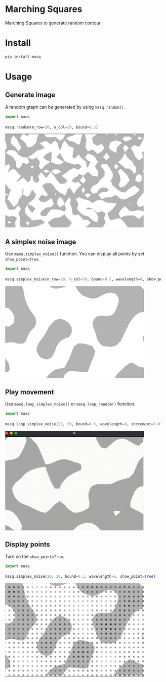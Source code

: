 # Marching Squares

Marching Squares to generate random contour.

# Install

```python
pip install masq
```

# Usage

## Generate image

A random graph can be generated by using `masq.random()`.

```python
import masq

masq.random(n_row=20, n_col=30, bound=0.5)
```

<img src="https://raw.githubusercontent.com/MorvanZhou/marchingSquares/master/demo/random.png" alt="drawing" width="450"/>


## A simplex noise image

Use `masq.simplex_noise()` function. You can display all points by set `show_point=True`.

```python
import masq

masq.simplex_noise(n_row=20, n_col=30, bound=0.5, wavelength=6, show_point=False)
```

<img src="https://raw.githubusercontent.com/MorvanZhou/marchingSquares/master/demo/simplex.png" alt="drawing" width="450"/>

## Play movement

Use `masq.loop_simplex_noise()` or `masq.loop_random()` function.

```python
import masq

masq.loop_simplex_noise(20, 30, bound=0.5, wavelength=6, increment=0.01)
```

<img src="https://raw.githubusercontent.com/MorvanZhou/marchingSquares/master/demo/simplex.gif" alt="drawing" width="450"/>


## Display points

Turn on the `show_point=True`.

```python
import masq

masq.simplex_noise(20, 30, bound=0.5, wavelength=6, show_point=True)
```

<img src="https://raw.githubusercontent.com/MorvanZhou/marchingSquares/master/demo/simplex_dot.png" alt="drawing" width="450"/>
